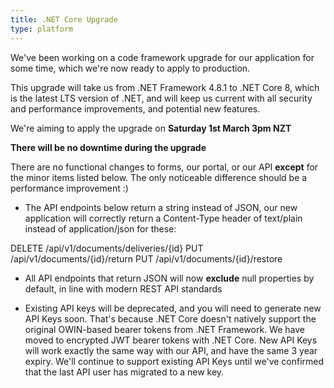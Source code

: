 ```yaml
---
title: .NET Core Upgrade
type: platform
---
```


We've been working on a code framework upgrade for our application for some time, which we're now ready to apply to production.

This upgrade will take us from .NET Framework 4.8.1 to .NET Core 8, which is the latest LTS version of .NET, and will keep us current with all security and performance improvements, and potential new features.

We're aiming to apply the upgrade on **Saturday 1st March 3pm NZT**

**There will be no downtime during the upgrade**

There are no functional changes to forms, our portal, or our API **except** for the minor items listed below. The only noticeable difference should be a performance improvement :)

* The API endpoints below return a string instead of JSON, our new application will correctly return a Content-Type header of text/plain instead of application/json for these:

DELETE /api/v1/documents/deliveries/{id}
PUT /api/v1/documents/{id}/return
PUT /api/v1/documents/{id}/restore

* All API endpoints that return JSON will now **exclude** null properties by default, in line with modern REST API standards

* Existing API keys will be deprecated, and you will need to generate new API Keys soon. That's because .NET Core doesn't natively support the original OWIN-based bearer tokens from .NET Framework. We have moved to encrypted JWT bearer tokens with .NET Core. New API Keys will work exactly the same way with our API, and have the same 3 year expiry. We'll continue to support existing API Keys until we've confirmed that the last API user has migrated to a new key.
